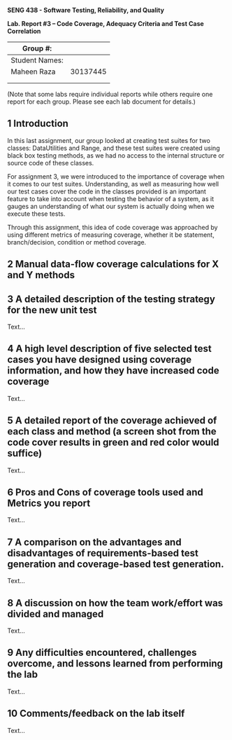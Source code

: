 **SENG 438 - Software Testing, Reliability, and Quality**

**Lab. Report #3 – Code Coverage, Adequacy Criteria and Test Case Correlation**

| Group \#:      |     |
| -------------- | --- |
| Student Names: |     |
| Maheen Raza    |30137445     |
|                |     |
|                |     |

(Note that some labs require individual reports while others require one report
for each group. Please see each lab document for details.)

## 1 Introduction

In this last assignment, our group looked at creating test suites for two classes: DataUtilities and Range, and these test suites were created using black box testing methods, as we had no access to the internal structure or source code of these classes. 

For assignment 3, we were introduced to the importance of coverage when it comes to our test suites. Understanding, as well as measuring how well our test cases cover the code in the classes provided is an important feature to take into account when testing the behavior of a system, as it gauges an understanding of what our system is actually doing when we execute these tests.

Through this assignment, this idea of code coverage was approached by using different metrics of measuring coverage, whether it be statement, branch/decision, condition or method coverage. 

## 2 Manual data-flow coverage calculations for X and Y methods



## 3 A detailed description of the testing strategy for the new unit test

Text…

## 4 A high level description of five selected test cases you have designed using coverage information, and how they have increased code coverage

Text…

## 5 A detailed report of the coverage achieved of each class and method (a screen shot from the code cover results in green and red color would suffice)

Text…

## 6 Pros and Cons of coverage tools used and Metrics you report

Text…

## 7 A comparison on the advantages and disadvantages of requirements-based test generation and coverage-based test generation.

Text…

## 8 A discussion on how the team work/effort was divided and managed

Text…

## 9 Any difficulties encountered, challenges overcome, and lessons learned from performing the lab

Text…

## 10 Comments/feedback on the lab itself

Text…
